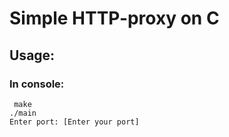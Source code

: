 # Simple HTTP-proxy on C

## Usage:
### In console:
     make
    ./main
    Enter port: [Enter your port] 
